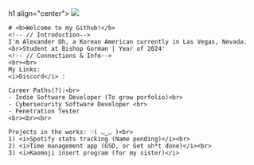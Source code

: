<!DOCTYPE html>
<html>
    <head> 
        <title>[Alex Oh]</title> 
    </head>
    h1 align="center">
    <img src="image-url-here" /> <!--Thanks Stack Overflow <3-->
    </h1>

    # <b>Welcome to my Github!</b>
    <!-- // Introduction-->
    I'm Alexander Oh, a Korean American currently in Las Vegas, Nevada.<br>Student at Bishop Gorman | Year of 2024' 
    <!-- // Connections & Info-->
    <br><br>
    My Links: 
    <i>Discord</i> : 

    Career Paths(?):<br>
    - Indie Software Developer (To grow porfolio)<br>
    - Cybersecurity Software Developer <br>
    - Penetration Tester 
    <br><br><br>

    Projects in the works: ♡( ◡‿◡ )<br>
    1) <i>Spotify stats tracking (Name pending)</i><br>
    2) <i>Time management app (GSD, or Get sh*t done)</i><br>
    3) <i>Kaomoji insert program (for my sister)</i>


